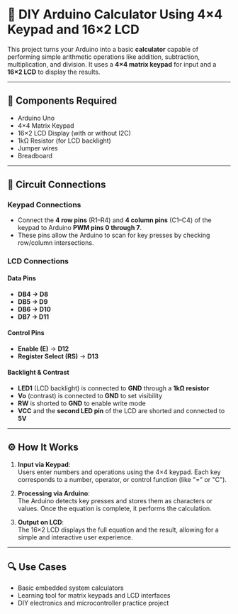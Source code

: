 # 🔢 DIY Arduino Calculator Using 4×4 Keypad and 16×2 LCD

This project turns your Arduino into a basic **calculator** capable of performing simple arithmetic operations like addition, subtraction, multiplication, and division. It uses a **4×4 matrix keypad** for input and a **16×2 LCD** to display the results.

---

## 🧰 Components Required

- Arduino Uno  
- 4×4 Matrix Keypad  
- 16×2 LCD Display (with or without I2C)  
- 1kΩ Resistor (for LCD backlight)  
- Jumper wires  
- Breadboard  

---

## 🔌 Circuit Connections

### Keypad Connections
- Connect the **4 row pins** (R1–R4) and **4 column pins** (C1–C4) of the keypad to Arduino **PWM pins 0 through 7**.  
- These pins allow the Arduino to scan for key presses by checking row/column intersections.

### LCD Connections

#### Data Pins
- **DB4 → D8**  
- **DB5 → D9**  
- **DB6 → D10**  
- **DB7 → D11**  

#### Control Pins
- **Enable (E)** → **D12**  
- **Register Select (RS)** → **D13**

#### Backlight & Contrast
- **LED1** (LCD backlight) is connected to **GND** through a **1kΩ resistor**  
- **Vo** (contrast) is connected to **GND** to set visibility  
- **RW** is shorted to **GND** to enable write mode  
- **VCC** and the **second LED pin** of the LCD are shorted and connected to **5V**

---

## ⚙️ How It Works

1. **Input via Keypad**:  
   Users enter numbers and operations using the 4×4 keypad. Each key corresponds to a number, operator, or control function (like "=" or "C").

2. **Processing via Arduino**:  
   The Arduino detects key presses and stores them as characters or values. Once the equation is complete, it performs the calculation.

3. **Output on LCD**:  
   The 16×2 LCD displays the full equation and the result, allowing for a simple and interactive user experience.

---

## 🔍 Use Cases

- Basic embedded system calculators  
- Learning tool for matrix keypads and LCD interfaces  
- DIY electronics and microcontroller practice project

